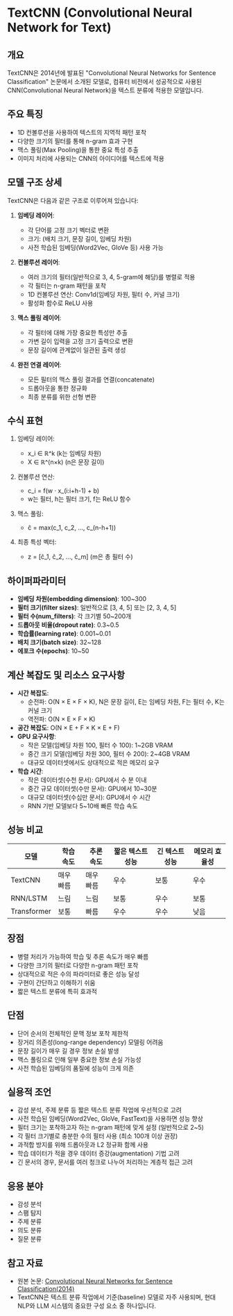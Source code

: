 # TextCNN (Convolutional Neural Network for Text)

## 개요
TextCNN은 2014년에 발표된 "Convolutional Neural Networks for Sentence Classification" 논문에서 소개된 모델로, 컴퓨터 비전에서 성공적으로 사용된 CNN(Convolutional Neural Network)을 텍스트 분류에 적용한 모델입니다.

## 주요 특징
- 1D 컨볼루션을 사용하여 텍스트의 지역적 패턴 포착
- 다양한 크기의 필터를 통해 n-gram 효과 구현
- 맥스 풀링(Max Pooling)을 통한 중요 특성 추출
- 이미지 처리에 사용되는 CNN의 아이디어를 텍스트에 적용

## 모델 구조 상세
TextCNN은 다음과 같은 구조로 이루어져 있습니다:

1. **임베딩 레이어**:
   - 각 단어를 고정 크기 벡터로 변환
   - 크기: (배치 크기, 문장 길이, 임베딩 차원)
   - 사전 학습된 임베딩(Word2Vec, GloVe 등) 사용 가능

2. **컨볼루션 레이어**:
   - 여러 크기의 필터(일반적으로 3, 4, 5-gram에 해당)를 병렬로 적용
   - 각 필터는 n-gram 패턴을 포착
   - 1D 컨볼루션 연산: Conv1d(임베딩 차원, 필터 수, 커널 크기)
   - 활성화 함수로 ReLU 사용

3. **맥스 풀링 레이어**:
   - 각 필터에 대해 가장 중요한 특성만 추출
   - 가변 길이 입력을 고정 크기 출력으로 변환
   - 문장 길이에 관계없이 일관된 출력 생성

4. **완전 연결 레이어**:
   - 모든 필터의 맥스 풀링 결과를 연결(concatenate)
   - 드롭아웃을 통한 정규화
   - 최종 분류를 위한 선형 변환

## 수식 표현
1. 임베딩 레이어: 
   - x_i ∈ ℝ^k (k는 임베딩 차원)
   - X ∈ ℝ^(n×k) (n은 문장 길이)

2. 컨볼루션 연산:
   - c_i = f(w · x_(i:i+h-1) + b)
   - w는 필터, h는 필터 크기, f는 ReLU 함수

3. 맥스 풀링:
   - ĉ = max(c_1, c_2, ..., c_(n-h+1))

4. 최종 특성 벡터:
   - z = [ĉ_1, ĉ_2, ..., ĉ_m] (m은 총 필터 수)

## 하이퍼파라미터
- **임베딩 차원(embedding dimension)**: 100~300
- **필터 크기(filter sizes)**: 일반적으로 [3, 4, 5] 또는 [2, 3, 4, 5]
- **필터 수(num_filters)**: 각 크기별 50~200개
- **드롭아웃 비율(dropout rate)**: 0.3~0.5
- **학습률(learning rate)**: 0.001~0.01
- **배치 크기(batch size)**: 32~128
- **에포크 수(epochs)**: 10~50

## 계산 복잡도 및 리소스 요구사항
- **시간 복잡도**: 
  - 순전파: O(N × E × F × K), N은 문장 길이, E는 임베딩 차원, F는 필터 수, K는 커널 크기
  - 역전파: O(N × E × F × K)
- **공간 복잡도**: O(N × E + F × K × E + F)
- **GPU 요구사항**: 
  - 작은 모델(임베딩 차원 100, 필터 수 100): 1~2GB VRAM
  - 중간 크기 모델(임베딩 차원 300, 필터 수 200): 2~4GB VRAM
  - 대규모 데이터셋에서도 상대적으로 적은 메모리 요구
- **학습 시간**: 
  - 작은 데이터셋(수천 문서): GPU에서 수 분 이내
  - 중간 규모 데이터셋(수만 문서): GPU에서 10~30분
  - 대규모 데이터셋(수십만 문서): GPU에서 수 시간
  - RNN 기반 모델보다 5~10배 빠른 학습 속도

## 성능 비교
| 모델 | 학습 속도 | 추론 속도 | 짧은 텍스트 성능 | 긴 텍스트 성능 | 메모리 효율성 |
|------|---------|---------|--------------|------------|------------|
| TextCNN | 매우 빠름 | 매우 빠름 | 우수 | 보통 | 우수 |
| RNN/LSTM | 느림 | 느림 | 보통 | 우수 | 보통 |
| Transformer | 보통 | 빠름 | 우수 | 우수 | 낮음 |

## 장점
- 병렬 처리가 가능하여 학습 및 추론 속도가 매우 빠름
- 다양한 크기의 필터로 다양한 n-gram 패턴 포착
- 상대적으로 적은 수의 파라미터로 좋은 성능 달성
- 구현이 간단하고 이해하기 쉬움
- 짧은 텍스트 분류에 특히 효과적

## 단점
- 단어 순서의 전체적인 문맥 정보 포착 제한적
- 장거리 의존성(long-range dependency) 모델링 어려움
- 문장 길이가 매우 길 경우 정보 손실 발생
- 맥스 풀링으로 인해 일부 중요한 정보 손실 가능성
- 사전 학습된 임베딩의 품질에 성능이 크게 의존

## 실용적 조언
- 감성 분석, 주제 분류 등 짧은 텍스트 분류 작업에 우선적으로 고려
- 사전 학습된 임베딩(Word2Vec, GloVe, FastText)을 사용하면 성능 향상
- 필터 크기는 포착하고자 하는 n-gram 패턴에 맞게 설정 (일반적으로 2~5)
- 각 필터 크기별로 충분한 수의 필터 사용 (최소 100개 이상 권장)
- 과적합 방지를 위해 드롭아웃과 L2 정규화 함께 사용
- 학습 데이터가 적을 경우 데이터 증강(augmentation) 기법 고려
- 긴 문서의 경우, 문서를 여러 청크로 나누어 처리하는 계층적 접근 고려

## 응용 분야
- 감성 분석
- 스팸 탐지
- 주제 분류
- 의도 분류
- 질문 분류

## 참고 자료
- 원본 논문: [Convolutional Neural Networks for Sentence Classification(2014)](http://www.aclweb.org/anthology/D14-1181)
- TextCNN은 텍스트 분류 작업에서 기준(baseline) 모델로 자주 사용되며, 현대 NLP와 LLM 시스템의 중요한 구성 요소 중 하나입니다.
